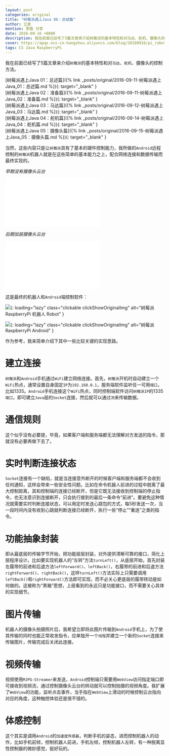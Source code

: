 ```yaml
---
layout: post
categories: original
title: "树莓派遇上Java 06：总结篇"
author: 立泉
mention: 思路 分享
date: 2016-09-16 +0800
description: 我在前面已经写了5篇文章来介绍树莓派的基本特性和对马达、舵机、摄像头的控制方法，这些内容只是让树莓派具有了基本的硬件控制能力，我做的Android远程控制的树莓派机器人就是在这些简单的基本能力之上，配合网络连接和数据传输而最终实现的。
cover: https://apqx.oss-cn-hangzhou.aliyuncs.com/blog/20160916/pi_robot_thumb.jpg
tags: CS Java RaspberryPi
---
```


我在前面已经写了5篇文章来介绍`树莓派`的基本特性和对`马达`、`舵机`、摄像头的控制方法。

[树莓派遇上Java 01：总述篇]({% link _posts/original/2016-09-11-树莓派遇上Java_01：总述篇.md %}){: target="_blank" }  
[树莓派遇上Java 02：准备篇]({% link _posts/original/2016-09-11-树莓派遇上Java_02：准备篇.md %}){: target="_blank" }  
[树莓派遇上Java 03：马达篇]({% link _posts/original/2016-09-12-树莓派遇上Java_03：马达篇.md %}){: target="_blank" }  
[树莓派遇上Java 04：舵机篇]({% link _posts/original/2016-09-14-树莓派遇上Java_04：舵机篇.md %}){: target="_blank" }  
[树莓派遇上Java 05：摄像头篇]({% link _posts/original/2016-09-15-树莓派遇上Java_05：摄像头篇.md %}){: target="_blank" }

当然，这些内容只是让`树莓派`具有了基本的硬件控制能力，我所做的`Android`远程控制的`树莓派`机器人就是在这些简单的基本能力之上，配合网络连接和数据传输而最终实现的。

*早期没有摄像头云台*

<div class="video-container">
    <iframe loading="lazy" src="//player.bilibili.com/player.html?aid=7220639&bvid=BV1Qs411W7Ej&cid=11806879&page=1&autoplay=0" scrolling="no" border="0" frameborder="no" framespacing="0" allowfullscreen="true"> </iframe>
</div>

*后期加装摄像头云台*

<div class="video-container">
    <iframe loading="lazy" src="//player.bilibili.com/player.html?aid=7220639&bvid=BV1Qs411W7Ej&cid=11806118&page=2&autoplay=0" scrolling="no" border="0" frameborder="no" framespacing="0" allowfullscreen="true"> </iframe>
</div>

这是最终的机器人和`Android`端控制软件：

![](https://apqx.oss-cn-hangzhou.aliyuncs.com/blog/20160916/pi_robot_thumb.jpg){: loading="lazy" class="clickable clickShowOriginalImg" alt="树莓派 RaspberryPi 机器人 Robot" }

![](https://apqx.oss-cn-hangzhou.aliyuncs.com/blog/20160916/pi_controller_android.png){: loading="lazy" class="clickable clickShowOriginalImg" alt="树莓派 RaspberryPi Android" }

作为参考，我来简单介绍下其中一些比较关键的实现思路。

# 建立连接

`树莓派`和`Android`手机通过`WiFi`建立网络连接。首先，`树莓派`开机时自动建立一个`WiFi`热点，通常设置自身固定`IP`为`192.168.0.1`，服务端软件监听任一可用`端口`，比如1335。`Android`手机连接这个`WiFi`热点，同时控制端软件访问`树莓派IP`的1335`端口`，即可建立`Java`层的`Socket`连接，然后就可以通过`流`来传输数据。

# 通信规则

这个似乎没有必要提，毕竟，如果客户端和服务端都无法理解对方发送的指令，那就没有必要再做下去了。

# 实时判断连接状态

`Socket`连接有一个缺陷，就是当连接意外断开的时候客户端和服务端都不会收到任何通知，这样会带来一些安全性问题。比如在命令机器人前进的过程中脱离了最大控制距离，其和控制端的连接已经断开，但是它既无法接收到控制端的停止指令，也无法意识到连接断开，只会执行接到的最后一条命令“前进”。要避免这种情况就需要实时判断连接状态，可以用定时发送心跳包的方式，每5秒发送一次，当一段时间内没有收到心跳就判断连接已经断开，执行一些“停止”“重连”之类的指令。

# 功能抽象封装

即从最底层的传输字节开始，把功能层层封装，对外提供清晰可靠的接口，简化上层程序设计。比如要实现机器人的“左转”方法`turnLeft()`，从底层开始，首先封装左履带的前进和后退方法`leftForward()`、`leftBack()`，右履带的前进和后退方法`rightForward()`、`rightBack()`，这样`turnLeft()`方法实际上只需要调用`leftBack()`和`rightForward()`方法即可实现，而不必关心更底层的履带转动是如何做的。这被称为“黑箱”思想，上层看到的永远只是功能接口，而不需要关心具体的实现细节。

# 图片传输

机器人的摄像头拍摄照片后，我希望立即将此图片传输到`Android`手机上，为了使其传输的同时也能正常收发指令，应单独开一个`线程`并建立一个新的`Socket`连接来传输图片，传输完成后关闭此连接。

# 视频传输

视频使用`MJPG-Streamer`来发送，`Android`控制端只需要用`WebView`访问指定端口即可接收到视频流，通过控制摄像头云台的转动就可以控制拍摄的视频角度。我扩展了`WebView`的功能，监听点击事件，当手指在`WebView`上滑动的时候控制云台指向对应的角度，这种触控体验还是很不错的。

# 体感控制

这个其实是调用`Android`的`加速度传感器`，判断手机的姿态，进而控制机器人的动作，比如手机前倾，控制机器人前进，手机左倾，控制机器人左转，有一种脱离显性控制器的微妙感觉，挺好玩的。